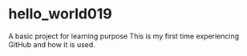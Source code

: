 # hello_world019
A basic project for learning purpose
This is my first time experiencing GitHub and how it is used.
